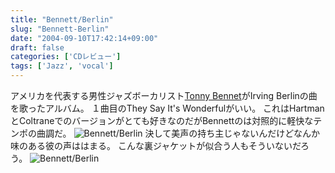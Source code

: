 ```yaml
---
title: "Bennett/Berlin"
slug: "Bennett-Berlin"
date: "2004-09-10T17:42:14+09:00"
draft: false
categories: ['CDレビュー']
tags: ['Jazz', 'vocal']
---
```


アメリカを代表する男性ジャズボーカリスト[Tonny Bennet](http://www.tonybennett.net/)がIrving Berlinの曲を歌ったアルバム。 １曲目のThey Say It's Wonderfulがいい。 これはHartmanとColtraneでのバージョンがとても好きなのだがBennettのは対照的に軽快なテンポの曲調だ。 ![Bennett/Berlin](/wp-content/archives/20040910.jpg) 決して美声の持ち主じゃないんだけどなんか味のある彼の声ははまる。 こんな裏ジャケットが似合う人もそういないだろう。 ![Bennett/Berlin](/wp-content/archives/20040910b.jpg)